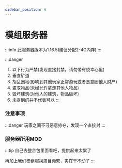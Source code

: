 ```yaml
---
sidebar_position: 6
---
```


# 模组服务器

:::info
此服务器版本为1.16.5(建议分配2-4G内存)
:::

:::danger
1. 以下行为严禁(发现直接封禁，请勿带有侥幸心里)
2. 垂直矿道
3. 胡乱圈地(影响到其他玩家正常游玩或者恶意圈他人财产)
4. 盗取物品(未经允许拿走其他人物品)
5. 毁坏建筑(对他人的建筑，物品破坏)
6. 未提到的并不代表可以
:::

### 注意事项 <a href="#zhu-yi-shi-xiang" id="zhu-yi-shi-xiang"></a>

:::danger
玩家之间不可恶意掠夺，发现一个直接封
:::

### 服务器所用MOD <a href="#fu-wu-qi-suo-yong-mod" id="fu-wu-qi-suo-yong-mod"></a>

:::tip
自己去整合包里面看吧，提供起来太累了

再加上我们模组服换周目频繁，实在干不动了
:::
